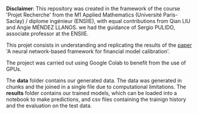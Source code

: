 **Disclaimer**: This repository was created in the framework of the course 'Projet Recherche' from the M1 Applied Mathematics (Université Paris-Saclay) / diplome ingénieur (ENSIIE), with equal contributions from Qian LIU and Angie MÉNDEZ LLANOS. we had the guidance of Sergio PULIDO, associate professor at the ENSIIE.  

This projet consists in understanding and replicating the results of the [paper](https://doi.org/10.1186/s13362-019-0066-7) 'A neural network-based framework for financial model calibration'.

The project was carried out using Google Colab to benefit from the use of GPUs.

The **data** folder contains our generated data. The data was generated in chunks and the joined in a single file due to computational limitations.
The **results** folder contains our trained models, which can be loaded into a notebook to make predictions, and csv files containing the trainign history and the evaluation on the test data.  
